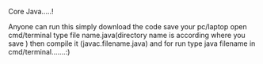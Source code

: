 Core Java.....!

Anyone can run this simply download the code save your pc/laptop
open cmd/terminal type file name.java(directory name is according where you save )
then compile it (javac.filename.java)
and for run type java filename in cmd/terminal.......:)

